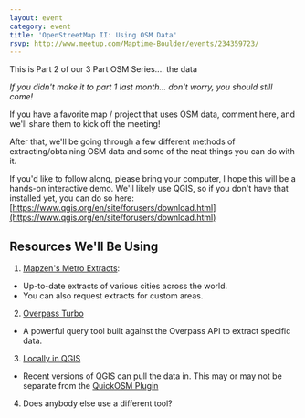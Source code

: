 ```yaml
---
layout: event
category: event
title: 'OpenStreetMap II: Using OSM Data'
rsvp: http://www.meetup.com/Maptime-Boulder/events/234359723/
---
```


This is Part 2 of our 3 Part OSM Series.... the data

_If you didn't make it to part 1 last month... don't worry, you should still come!_

If you have a favorite map / project that uses OSM data, comment here, and we'll share them to kick off the meeting!

After that, we'll be going through a few different methods of extracting/obtaining OSM data and some of the neat things you can do with it.

If you'd like to follow along, please bring your computer, I hope this will be a hands-on interactive demo. We'll likely use QGIS, so if you don't have that installed yet, you can do so here: [https://www.qgis.org/en/site/forusers/download.html](https://www.qgis.org/en/site/forusers/download.html)


## Resources We'll Be Using

1. [Mapzen's Metro Extracts](https://mapzen.com/data/metro-extracts/):
  - Up-to-date extracts of various cities across the world.
  - You can also request extracts for custom areas.

2. [Overpass Turbo](http://overpass-turbo.eu/)
  - A powerful query tool built against the Overpass API to extract specific data.

3. [Locally in QGIS](http://wiki.openstreetmap.org/wiki/QGIS#QGIS2_OpenStreetMap_Vectors)
  - Recent versions of QGIS can pull the data in. This may or may not be separate from the [QuickOSM Plugin](http://plugins.qgis.org/plugins/QuickOSM/)

4. Does anybody else use a different tool?
